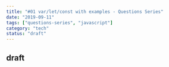 ```yaml
---
title: "#01 var/let/const with examples - Questions Series"
date: "2019-09-11"
tags: ["questions-series", "javascript"]
category: "tech"
status: "draft"
---
```



## draft
